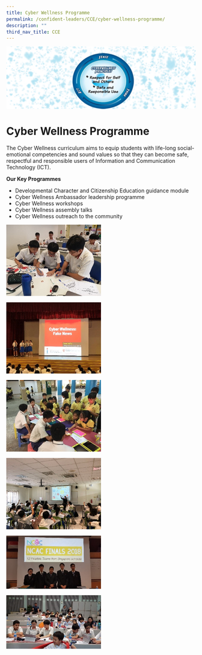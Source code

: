 ```yaml
---
title: Cyber Wellness Programme
permalink: /confident-leaders/CCE/cyber-wellness-programme/
description: ""
third_nav_title: CCE
---
```

![](/images/Cyber%20Wellness%20Programme/CW.jpg)

Cyber Wellness Programme
========================

The Cyber Wellness curriculum aims to equip students with life-long social-emotional competencies and sound values so that they can become safe, respectful and responsible users of Information and Communication Technology (ICT).

**Our Key Programmes**

*   Developmental Character and Citizenship Education guidance module
*   Cyber Wellness Ambassador leadership programme
*   Cyber Wellness workshops
*   Cyber Wellness assembly talks
*   Cyber Wellness outreach to the community

<img src="/images/Cyber%20Wellness%20Programme/CW1.jpg" 
     style="width:50%">

<img src="/images/Cyber%20Wellness%20Programme/CW2.jpg" 
     style="width:50%">

<img src="/images/Cyber%20Wellness%20Programme/CW3.jpg" 
     style="width:50%">

<img src="/images/Cyber%20Wellness%20Programme/CW4.jpg" 
     style="width:50%">

<img src="/images/Cyber%20Wellness%20Programme/CW5.jpg" 
     style="width:50%">

<img src="/images/Cyber%20Wellness%20Programme/CW6.jpg" 
     style="width:50%">